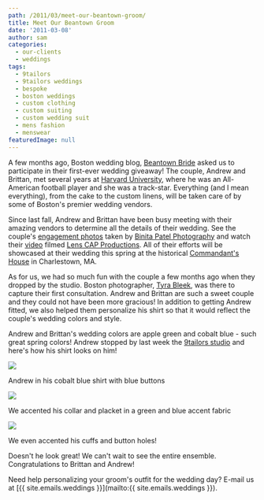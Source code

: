 ```yaml
---
path: /2011/03/meet-our-beantown-groom/
title: Meet Our Beantown Groom
date: '2011-03-08'
author: sam
categories:
  - our-clients
  - weddings
tags:
  - 9tailors
  - 9tailors weddings
  - bespoke
  - boston weddings
  - custom clothing
  - custom suiting
  - custom wedding suit
  - mens fashion
  - menswear
featuredImage: null
---
```

A few months ago, Boston wedding blog, [Beantown Bride](http://beantownbride.com/) asked us to participate in their first-ever wedding giveaway! The couple, Andrew and Brittan, met several years at [Harvard University](http://harvard.edu/), where he was an All-American football player and she was a track-star. Everything (and I mean everything), from the cake to the custom linens, will be taken care of by some of Boston's premier wedding vendors.

Since last fall, Andrew and Brittan have been busy meeting with their amazing vendors to determine all the details of their wedding. See the couple's [engagement photos](http://beantownbride.com/categories/beantown-bride-wedding-giveaway-winners) taken by [Binita Patel Photography](http://www.binitapatelphotography.com/) and watch their [video](http://beantownbride.com/categories/beantown-bride-wedding-giveaway-winners) filmed [Lens CAP Productions](http://www.lenscapproductions.com/index2.php). All of their efforts will be showcased at their wedding this spring at the historical [Commandant's House](http://www.commandantshouse.com/) in Charlestown, MA.

As for us, we had so much fun with the couple a few months ago when they dropped by the studio. Boston photographer, [Tyra Bleek](http://www.tyrableek.com/boston-wedding-photographer-9tailors-meet-sam-shih/), was there to capture their first consultation. Andrew and Brittan are such a sweet couple and they could not have been more gracious! In addition to getting Andrew fitted, we also helped them personalize his shirt so that it would reflect the couple's wedding colors and style.

Andrew and Brittan's wedding colors are apple green and cobalt blue - such great spring colors! Andrew stopped by last week the [9tailors studio](http://9tailors.com/) and here's how his shirt looks on him!

[![](https://lh4.googleusercontent.com/-G7LVtXNPhKQ/TXVkgfmdd-I/AAAAAAAAItI/5ml-Snwr550/s320/bbride_1.jpg)](https://lh4.googleusercontent.com/-G7LVtXNPhKQ/TXVkgfmdd-I/AAAAAAAAItI/5ml-Snwr550/s1600/bbride_1.jpg)

Andrew in his cobalt blue shirt with blue buttons

[![](https://lh4.googleusercontent.com/-ghhazLpAYBc/TXVkt9Dfj1I/AAAAAAAAItM/YmdaN0oDjzc/s320/bbride_2.jpg)](https://lh4.googleusercontent.com/-ghhazLpAYBc/TXVkt9Dfj1I/AAAAAAAAItM/YmdaN0oDjzc/s1600/bbride_2.jpg)

We accented his collar and placket in a green and blue accent fabric

[![](https://lh5.googleusercontent.com/-7SGUrfTGwAQ/TXVk6wT092I/AAAAAAAAItQ/MaOosBl4cXk/s320/bbride_3.jpg)](https://lh5.googleusercontent.com/-7SGUrfTGwAQ/TXVk6wT092I/AAAAAAAAItQ/MaOosBl4cXk/s1600/bbride_3.jpg)

We even accented his cuffs and button holes!

Doesn't he look great! We can't wait to see the entire ensemble. Congratulations to Brittan and Andrew!

Need help personalizing your groom's outfit for the wedding day? E-mail us at [{{ site.emails.weddings }}](mailto:{{ site.emails.weddings }}).